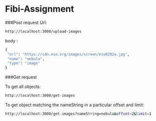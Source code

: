 # Fibi-Assignment
###Post request
Url: 
```sh
http://localhost:3000/upload-images
```

body :

```sh
{
 "url": "https://cdn.eso.org/images/screen/eso0202a.jpg",
 "name": "nebula",
 "type": "image"
}
```


###Get request


To get all objects:

```sh
http://localhost:3000/get-images
```

To get object matching the nameString in a particular offset and limit:

```sh
http://localhost:3000/get-images?nameString=nebula&offset=2&limit=1
```